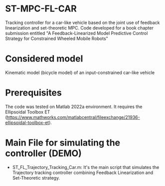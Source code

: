 # ST-MPC-FL-CAR
Tracking controller for a car-like vehicle based on the joint use of feedback linearization and set-theoretic MPC. Code developed for a book chapter submission entitled "A Feedback-Linearized Model Predictive
Control Strategy for Constrained Wheeled Mobile Robots"

# Considered model 
Kinematic model (bicycle model) of an input-constrained car-like vehicle

# Prerequisites 
The code was tested on Matlab 2022a environment. It requires the Ellipsoidal Toolbox ET  (https://www.mathworks.com/matlabcentral/fileexchange/21936-ellipsoidal-toolbox-et). 

# Main File for simulating the controller (DEMO)
- ST_FL_Trajectory_Tracking_Car.m: It's the main script that simulates the Trajectory tracking controller combining Feedback Linearization and Set-Theoretic strategy.
